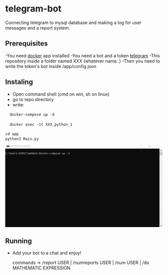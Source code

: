 # telegram-bot
Connecting telegram to mysql database and making a log for user messages and a report system.

## Prerequisites

-You need [docker](https://docs.docker.com/desktop/) app installed
-You need a bot and a token [telegram](https://core.telegram.org/bots#3-how-do-i-create-a-bot)
-This repository inside a folder named XXX (whatever name..)
-Then you need to write the token's bot inside /app/config.json

## Instaling
- Open command shell (cmd on win, sh on linux)
- go to repo directory
- write:
``` Shell
  docker-compose up -d
  
  docker exec -it XXX_python_1
  ```
  ``` Shell
  cd app
  python3 Main.py
  ```
  <img src="gif.gif">
  
## Running
- Add your bot to a chat and enjoy!

  commands -> /report USER | /numreports USER | /num USER | /do MATHEMATIC EXPRESSION
